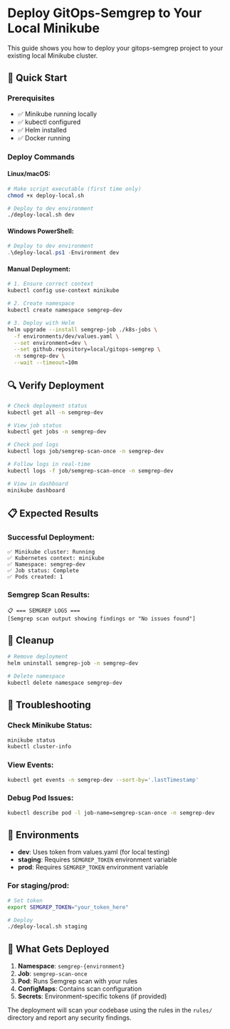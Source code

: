 # Deploy GitOps-Semgrep to Your Local Minikube

This guide shows you how to deploy your gitops-semgrep project to your existing local Minikube cluster.

## 🚀 Quick Start

### Prerequisites
- ✅ Minikube running locally
- ✅ kubectl configured
- ✅ Helm installed
- ✅ Docker running

### Deploy Commands

#### Linux/macOS:
```bash
# Make script executable (first time only)
chmod +x deploy-local.sh

# Deploy to dev environment
./deploy-local.sh dev
```

#### Windows PowerShell:
```powershell
# Deploy to dev environment
.\deploy-local.ps1 -Environment dev
```

#### Manual Deployment:
```bash
# 1. Ensure correct context
kubectl config use-context minikube

# 2. Create namespace
kubectl create namespace semgrep-dev

# 3. Deploy with Helm
helm upgrade --install semgrep-job ./k8s-jobs \
  -f environments/dev/values.yaml \
  --set environment=dev \
  --set github.repository=local/gitops-semgrep \
  -n semgrep-dev \
  --wait --timeout=10m
```

## 🔍 Verify Deployment

```bash
# Check deployment status
kubectl get all -n semgrep-dev

# View job status
kubectl get jobs -n semgrep-dev

# Check pod logs
kubectl logs job/semgrep-scan-once -n semgrep-dev

# Follow logs in real-time
kubectl logs -f job/semgrep-scan-once -n semgrep-dev

# View in dashboard
minikube dashboard
```

## 📋 Expected Results

### Successful Deployment:
```
✅ Minikube cluster: Running
✅ Kubernetes context: minikube
✅ Namespace: semgrep-dev
✅ Job status: Complete
✅ Pods created: 1
```

### Semgrep Scan Results:
```
📋 === SEMGREP LOGS ===
[Semgrep scan output showing findings or "No issues found"]
```

## 🧹 Cleanup

```bash
# Remove deployment
helm uninstall semgrep-job -n semgrep-dev

# Delete namespace
kubectl delete namespace semgrep-dev
```

## 🔧 Troubleshooting

### Check Minikube Status:
```bash
minikube status
kubectl cluster-info
```

### View Events:
```bash
kubectl get events -n semgrep-dev --sort-by='.lastTimestamp'
```

### Debug Pod Issues:
```bash
kubectl describe pod -l job-name=semgrep-scan-once -n semgrep-dev
```

## 🎯 Environments

- **dev**: Uses token from values.yaml (for local testing)
- **staging**: Requires `SEMGREP_TOKEN` environment variable
- **prod**: Requires `SEMGREP_TOKEN` environment variable

### For staging/prod:
```bash
# Set token
export SEMGREP_TOKEN="your_token_here"

# Deploy
./deploy-local.sh staging
```

## 📖 What Gets Deployed

1. **Namespace**: `semgrep-{environment}`
2. **Job**: `semgrep-scan-once` 
3. **Pod**: Runs Semgrep scan with your rules
4. **ConfigMaps**: Contains scan configuration
5. **Secrets**: Environment-specific tokens (if provided)

The deployment will scan your codebase using the rules in the `rules/` directory and report any security findings.

